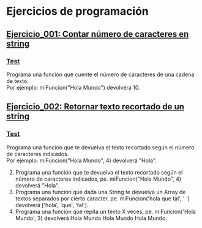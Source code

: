 # Ejercicios de programación

## [Ejercicio_001: Contar número de caracteres en string](https://github.com/clasesucatmarlon/JS_JonMircha/blob/main/programs/CountNumbersCharsString.js)
### [Test](https://github.com/clasesucatmarlon/JS_JonMircha/blob/main/tests/CountNumbersCharsString.test.js)
Programa una función que cuente el número de caracteres de una cadena de texto.  
Por ejemplo: miFuncion("Hola Mundo") devolverá 10.

## [Ejercicio_002: Retornar texto recortado de un string](https://github.com/clasesucatmarlon/JS_JonMircha/blob/main/programs/TrimCharactersOfString.js)
### [Test](https://github.com/clasesucatmarlon/JS_JonMircha/blob/main/tests/TrimCharactersOfString.test.js)
Programa una función que te devuelva el texto recortado según el número de caracteres indicados.  
Por ejemplo: miFuncion("Hola Mundo", 4) devolverá "Hola".


2) Programa una función que te devuelva el texto recortado según el número de caracteres indicados, pe. miFuncion("Hola Mundo", 4) devolverá "Hola".
3) Programa una función que dada una String te devuelva un Array de textos separados por cierto caracter, pe. miFuncion('hola que tal', ' ') devolverá ['hola', 'que', 'tal'].
4) Programa una función que repita un texto X veces, pe. miFuncion('Hola Mundo', 3) devolverá Hola Mundo Hola Mundo Hola Mundo.
